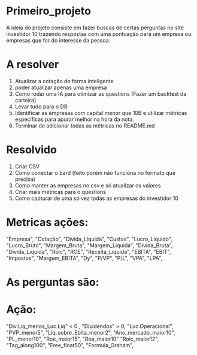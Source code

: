 # Primeiro_projeto

A ideia do projeto consiste em fazer buscas de certas perguntas no site investidor 10 trazendo respostas com uma pontuação para um empresa ou empresas que for do interesse da pessoa.

# A resolver

1) Atualizar a cotação de forma inteligente
2) poder atualizar apenas uma empresa 
3) Como rodar uma IA para otimizar as questions (Fazer um backtest da carteira)
4) Levar tudo para o DB
5) Identificar as empresas com capital menor que 10B e utilizar métricas específicas para apurar melhor na hora da nota.
6) Terminar de adicionar todas as métricas no README.md



# Resolvido
1) Criar CSV
2) Como conectar o bard (feito porém não funciona no formato que precisa)
3) Como manter as empresas no csv e só atualizar os valores
4) Criar mais métricas para o questions
5) Como capturar de uma só vez todas as empresas do investidor 10

# Metricas ações: 
"Empresa",
"Cotação",
"Divida_Liquida",
"Custos",
"Lucro_Liquido",
"Lucro_Bruto",
"Margem_Bruta",
"Margem_Liquida",
"Divida_Bruta",
"Divida_Liquida",
"Roic",
"ROE",
"Receita_Liquida",
"EBITA",
"EBIT",
"Impostos",
"Margem_EBITA",
"Dy",
 "P/VP",
 "P/L",
 "VPA",
 "LPA",

# As perguntas são: 

# Ação:
"Div.Liq_menos_Luc.Liq" < 0 ,
"Dividendos" > 0,
"Luc.Operacional",
"PVP_menor5",
"Liq_sobre_Ebita_menor2",
"Ano_mercado_maior10",
"PL_menor10",
"Roe_maior15",
"Roa_maior10" "Roic_maior12",
"Tag_along100",
"Free_float50",
"Formula_Graham",




